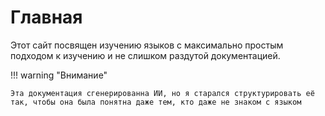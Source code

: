 # Главная

Этот сайт посвящен изучению языков с максимально простым подходом к изучению и не слишком раздутой документацией.

!!! warning "Внимание" 

    Эта документация сгенерированна ИИ, но я старался структурировать её так, чтобы она была понятна даже тем, кто даже не знаком с языком

<!-- ## Commands

- `mkdocs new [dir-name]` - Create a new project.
- `mkdocs serve` - Start the live-reloading docs server.
- `mkdocs build` - Build the documentation site.
- `mkdocs -h` - Print help message and exit.

## Project layout

    mkdocs.yml    # The configuration file.
    docs/
        index.md  # The documentation homepage.
        ...       # Other markdown pages, images and other files.

## Hello -->
